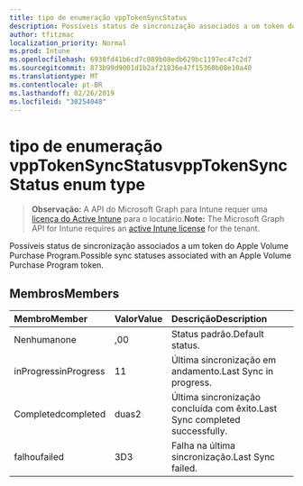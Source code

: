 ```yaml
---
title: tipo de enumeração vppTokenSyncStatus
description: Possíveis status de sincronização associados a um token do Apple Volume Purchase Program.
author: tfitzmac
localization_priority: Normal
ms.prod: Intune
ms.openlocfilehash: 6938fd41b6cd7c089b08edb629bc1197ec47c2d7
ms.sourcegitcommit: 873b99d9001d1b2af21836e47f15360b08e10a40
ms.translationtype: MT
ms.contentlocale: pt-BR
ms.lasthandoff: 02/26/2019
ms.locfileid: "30254048"
---
```

# <a name="vpptokensyncstatus-enum-type"></a><span data-ttu-id="07d6e-103">tipo de enumeração vppTokenSyncStatus</span><span class="sxs-lookup"><span data-stu-id="07d6e-103">vppTokenSyncStatus enum type</span></span>

> <span data-ttu-id="07d6e-104">**Observação:** A API do Microsoft Graph para Intune requer uma [licença do Active Intune](https://go.microsoft.com/fwlink/?linkid=839381) para o locatário.</span><span class="sxs-lookup"><span data-stu-id="07d6e-104">**Note:** The Microsoft Graph API for Intune requires an [active Intune license](https://go.microsoft.com/fwlink/?linkid=839381) for the tenant.</span></span>

<span data-ttu-id="07d6e-105">Possíveis status de sincronização associados a um token do Apple Volume Purchase Program.</span><span class="sxs-lookup"><span data-stu-id="07d6e-105">Possible sync statuses associated with an Apple Volume Purchase Program token.</span></span>

## <a name="members"></a><span data-ttu-id="07d6e-106">Membros</span><span class="sxs-lookup"><span data-stu-id="07d6e-106">Members</span></span>
|<span data-ttu-id="07d6e-107">Membro</span><span class="sxs-lookup"><span data-stu-id="07d6e-107">Member</span></span>|<span data-ttu-id="07d6e-108">Valor</span><span class="sxs-lookup"><span data-stu-id="07d6e-108">Value</span></span>|<span data-ttu-id="07d6e-109">Descrição</span><span class="sxs-lookup"><span data-stu-id="07d6e-109">Description</span></span>|
|:---|:---|:---|
|<span data-ttu-id="07d6e-110">Nenhuma</span><span class="sxs-lookup"><span data-stu-id="07d6e-110">none</span></span>|<span data-ttu-id="07d6e-111">,0</span><span class="sxs-lookup"><span data-stu-id="07d6e-111">0</span></span>|<span data-ttu-id="07d6e-112">Status padrão.</span><span class="sxs-lookup"><span data-stu-id="07d6e-112">Default status.</span></span>|
|<span data-ttu-id="07d6e-113">inProgress</span><span class="sxs-lookup"><span data-stu-id="07d6e-113">inProgress</span></span>|<span data-ttu-id="07d6e-114">1</span><span class="sxs-lookup"><span data-stu-id="07d6e-114">1</span></span>|<span data-ttu-id="07d6e-115">Última sincronização em andamento.</span><span class="sxs-lookup"><span data-stu-id="07d6e-115">Last Sync in progress.</span></span>|
|<span data-ttu-id="07d6e-116">Completed</span><span class="sxs-lookup"><span data-stu-id="07d6e-116">completed</span></span>|<span data-ttu-id="07d6e-117">duas</span><span class="sxs-lookup"><span data-stu-id="07d6e-117">2</span></span>|<span data-ttu-id="07d6e-118">Última sincronização concluída com êxito.</span><span class="sxs-lookup"><span data-stu-id="07d6e-118">Last Sync completed successfully.</span></span>|
|<span data-ttu-id="07d6e-119">falhou</span><span class="sxs-lookup"><span data-stu-id="07d6e-119">failed</span></span>|<span data-ttu-id="07d6e-120">3D</span><span class="sxs-lookup"><span data-stu-id="07d6e-120">3</span></span>|<span data-ttu-id="07d6e-121">Falha na última sincronização.</span><span class="sxs-lookup"><span data-stu-id="07d6e-121">Last Sync failed.</span></span>|



